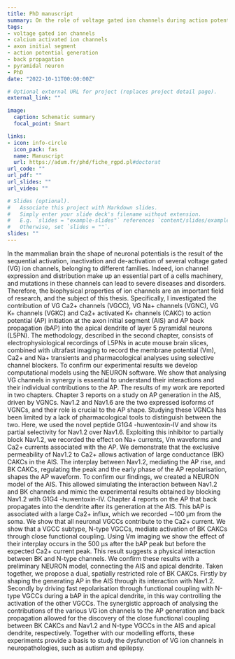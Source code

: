 ```yaml
---
title: PhD manuscript
summary: On the role of voltage gated ion channels during action potential generation and back propagation in leyer 5 pyramidal neurons
tags:
- voltage gated ion channels
- calcium activated ion channels
- axon initial segment
- action potential generation
- back propagation
- pyramidal neuron
- PhD
date: "2022-10-11T00:00:00Z"

# Optional external URL for project (replaces project detail page).
external_link: ""

image:
  caption: Schematic summary
  focal_point: Smart

links:
- icon: info-circle
  icon_pack: fas
  name: Manuscript
  url: https://adum.fr/phd/fiche_rgpd.pl#doctorat
url_code: ""
url_pdf: ""
url_slides: ""
url_video: ""

# Slides (optional).
#   Associate this project with Markdown slides.
#   Simply enter your slide deck's filename without extension.
#   E.g. `slides = "example-slides"` references `content/slides/example-slides.md`.
#   Otherwise, set `slides = ""`.
slides: ""
---
```

In the mammalian brain the shape of neuronal potentials is the result of the sequential activation, inactivation and de-activation of several voltage gated (VG) ion channels, belonging to different families. Indeed, ion channel expression and distribution make up an essential part of a cells machinery, and mutations in these channels can lead to severe diseases and disorders. Therefore, the biophysical properties of ion channels are an important field of research, and the subject of this thesis. Specifically, I investigated the contribution of VG Ca2+ channels (VGCC), VG Na+ channels (VGNC), VG K+ channels (VGKC) and Ca2+ activated K+ channels (CAKC) to action potential (AP) initiation at the axon initial segment (AIS) and AP back propagation (bAP) into the apical dendrite of layer 5 pyramidal neurons (L5PN). The methodology, described in the second chapter, consists of electrophysiological recordings of L5PNs in acute mouse brain slices, combined with ultrafast imaging to record the membrane potential (Vm), Ca2+ and Na+ transients and pharmacological analyses using selective channel blockers. To confirm our experimental results we develop computational models using the NEURON software. We show that analysing VG channels in synergy is essential to understand their interactions and their individual contributions to the AP. The results of my work are reported in two chapters. Chapter 3 reports on a study on AP generation in the AIS, driven by VGNCs. Nav1.2 and Nav1.6 are the two expressed isoforms of VGNCs, and their role is crucial to the AP shape. Studying these VGNCs has been limited by a lack of pharmacological tools to distinguish between the two. Here, we used the novel peptide G1G4 -huwentoxin-IV and show its partial selectivity for Nav1.2 over Nav1.6. Exploiting this inhibitor to partially block Nav1.2, we recorded the effect on Na+ currents, Vm waveforms and Ca2+ currents associated with the AP. We demonstrate that the exclusive permeability of Nav1.2 to Ca2+ allows activation of large conductance (BK) CAKCs in the AIS. The interplay between Nav1.2, mediating the AP rise, and BK CAKCs, regulating the peak and the early phase of the AP repolarisation, shapes the AP waveform. To confirm our findings, we created a NEURON model of the AIS. This allowed simulating the interaction between Nav1.2 and BK channels and mimic the experimental results obtained by blocking Nav1.2 with G1G4 -huwentoxin-IV. Chapter 4 reports on the AP that back propagates into the dendrite after its generation at the AIS. This bAP is associated with a large Ca2+ influx, which we recorded ∼100 µm from the soma. We show that all neuronal VGCCs contribute to the Ca2+ current. We show that a VGCC subtype, N-type VGCCs, mediate activation of BK CAKCs through close functional coupling. Using Vm imaging we show the effect of their interplay occurs in the 500 µs after the bAP peak but before the expected Ca2+ current peak. This result suggests a physical interaction between BK and N-type channels. We confirm these results with a preliminary NEURON model, connecting the AIS and apical dendrite. Taken together, we propose a dual, spatially restricted role of BK CAKCs. Firstly by shaping the generating AP in the AIS through its interaction with Nav1.2. Secondly by driving fast repolarisation through functional coupling with N-type VGCCs during a bAP in the apical dendrite, in this way controlling the activation of the other VGCCs. The synergistic approach of analysing the contributions of the various VG ion channels to the AP generation and back propagation allowed for the discovery of the close functional coupling between BK CAKCs and Nav1.2 and N-type VGCCs in the AIS and apical dendrite, respectively. Together with our modelling efforts, these experiments provide a basis to study the dysfunction of VG ion channels in neuropathologies, such as autism and epilepsy.
